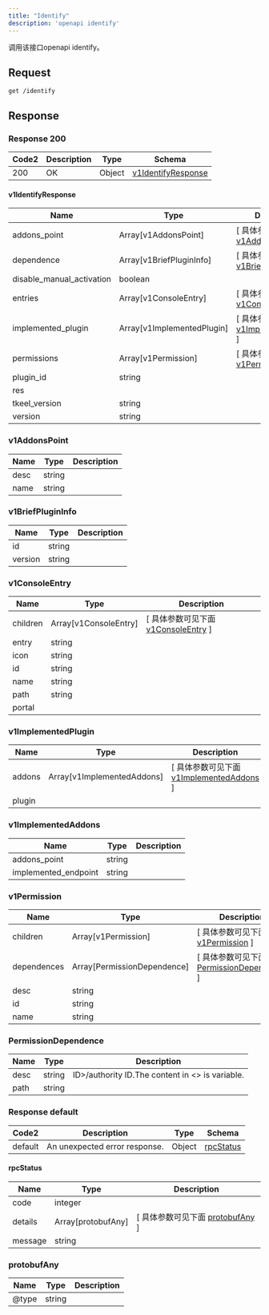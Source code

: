 ```yaml
---
title: "Identify"
description: 'openapi identify'
---
```

调用该接口openapi identify。

## Request

```
get /identify
```

## Response

### Response  200 
| Code2 | Description | Type | Schema |
| ---- | ----------- | ------ | ------ |
| 200 | OK | Object | [v1IdentifyResponse](#v1IdentifyResponse) |

#### v1IdentifyResponse

| Name | Type | Description | 
| ---- | ---- | ----------- |         
| addons_point | Array[v1AddonsPoint] |  [ 具体参数可见下面 [v1AddonsPoint](#v1AddonsPoint) ] |           
| dependence | Array[v1BriefPluginInfo] |  [ 具体参数可见下面 [v1BriefPluginInfo](#v1BriefPluginInfo) ] |       
| disable_manual_activation | boolean |  |          
| entries | Array[v1ConsoleEntry] |  [ 具体参数可见下面 [v1ConsoleEntry](#v1ConsoleEntry) ] |           
| implemented_plugin | Array[v1ImplementedPlugin] |  [ 具体参数可见下面 [v1ImplementedPlugin](#v1ImplementedPlugin) ] |           
| permissions | Array[v1Permission] |  [ 具体参数可见下面 [v1Permission](#v1Permission) ] |       
| plugin_id | string |  |      
| res |  |  |      
| tkeel_version | string |  |      
| version | string |  |   

### v1AddonsPoint
| Name | Type | Description | 
| ---- | ---- | ----------- |     
| desc | string |  |      
| name | string |  |   

### v1BriefPluginInfo
| Name | Type | Description | 
| ---- | ---- | ----------- |     
| id | string |  |      
| version | string |  |   

### v1ConsoleEntry
| Name | Type | Description | 
| ---- | ---- | ----------- |         
| children | Array[v1ConsoleEntry] |  [ 具体参数可见下面 [v1ConsoleEntry](#v1ConsoleEntry) ] |       
| entry | string |  |      
| icon | string |  |      
| id | string |  |      
| name | string |  |      
| path | string |  |      
| portal |  |  |   

### v1ImplementedPlugin
| Name | Type | Description | 
| ---- | ---- | ----------- |         
| addons | Array[v1ImplementedAddons] |  [ 具体参数可见下面 [v1ImplementedAddons](#v1ImplementedAddons) ] |       
| plugin |  |  |   

### v1ImplementedAddons
| Name | Type | Description | 
| ---- | ---- | ----------- |     
| addons_point | string |  |      
| implemented_endpoint | string |  |   

### v1Permission
| Name | Type | Description | 
| ---- | ---- | ----------- |         
| children | Array[v1Permission] |  [ 具体参数可见下面 [v1Permission](#v1Permission) ] |           
| dependences | Array[PermissionDependence] |  [ 具体参数可见下面 [PermissionDependence](#PermissionDependence) ] |       
| desc | string |  |      
| id | string |  |      
| name | string |  |   

### PermissionDependence
| Name | Type | Description | 
| ---- | ---- | ----------- |     
| desc | string | ID>/authority ID.The content in <> is variable. |      
| path | string |  |   



### Response  default 
| Code2 | Description | Type | Schema |
| ---- | ----------- | ------ | ------ |
| default | An unexpected error response. | Object | [rpcStatus](#rpcStatus) |

#### rpcStatus

| Name | Type | Description | 
| ---- | ---- | ----------- |     
| code | integer |  |          
| details | Array[protobufAny] |  [ 具体参数可见下面 [protobufAny](#protobufAny) ] |       
| message | string |  |   

### protobufAny
| Name | Type | Description | 
| ---- | ---- | ----------- |     
| @type | string |  |   



